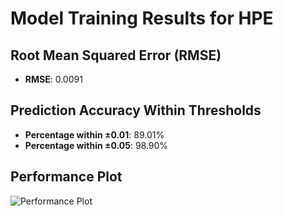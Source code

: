 # Model Training Results for HPE

## Root Mean Squared Error (RMSE)
- **RMSE**: 0.0091

## Prediction Accuracy Within Thresholds
- **Percentage within ±0.01**: 89.01%
- **Percentage within ±0.05**: 98.90%

## Performance Plot
![Performance Plot](../imgs/HPE.png)

